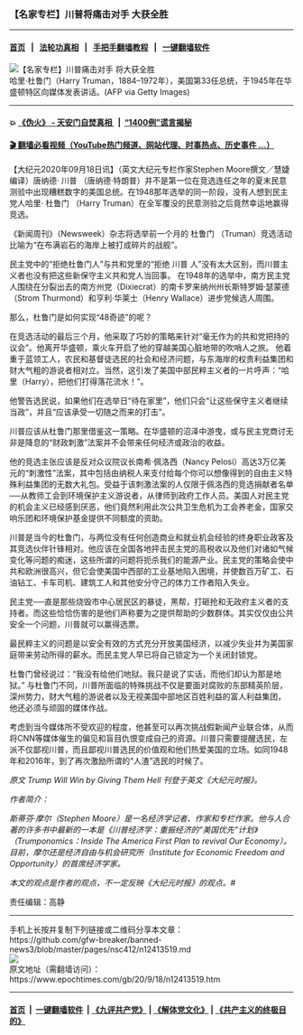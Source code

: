 ### 【名家专栏】川普将痛击对手 大获全胜
------------------------

#### [首页](https://github.com/gfw-breaker/banned-news3/blob/master/README.md) &nbsp;&nbsp;|&nbsp;&nbsp; [法轮功真相](https://github.com/begood0513/basic/blob/master/README.md)  &nbsp;&nbsp;|&nbsp;&nbsp; [手把手翻墙教程](https://github.com/gfw-breaker/guides/wiki)  &nbsp;&nbsp;|&nbsp;&nbsp; [一键翻墙软件](https://github.com/gfw-breaker/nogfw/blob/master/README.md)  



<div><img alt="【名家专栏】川普痛击对手 将大获全胜" class="attachment-djy_600_400 size-djy_600_400 wp-post-image" src="https://i.epochtimes.com/assets/uploads/2020/09/GettyImages-51506112-web-1200x717-600x400.jpg"/>
<div class="caption">
 哈里‧杜鲁门（Harry Truman，1884–1972年），美国第33任总统，于1945年在华盛顿特区向媒体发表讲话。(AFP via Getty Images)
</div></div><hr/>

#### 💥 [《伪火》 - 天安门自焚真相 ](http://158.247.195.190:10000/videos/blog/weihuo.html)&nbsp; |&nbsp; [“1400例”谎言揭秘  ](http://158.247.195.190:10000/videos/blog/jiexi1400.html)

#### [ 🎬  翻墙必看视频（YouTube热门频道、网站代理、时事热点、历史事件 ...）](https://github.com/gfw-breaker/links/blob/master/banned.md)

<div><p>
 【大纪元2020年09月18日讯】（英文大纪元专栏作家Stephen Moore撰文／慧婕编译）唐纳德‧
 <ok href="https://www.epochtimes.com/gb/tag/%E5%B7%9D%E6%99%AE.html">
  川普
 </ok>
 （唐纳德‧特朗普）并不是第一位在竞选连任之年的夏末民意测验中出现糟糕数字的美国总统。在1948那年选举的同一阶段，没有人想到民主党人哈里‧
 <ok href="https://www.epochtimes.com/gb/tag/%E6%9D%9C%E9%B2%81%E9%97%A8.html">
  杜鲁门
 </ok>
 （Harry Truman）在全军覆没的民意测验之后竟然幸运地赢得竞选。
</p>
<p>
 《新闻周刊》（Newsweek）杂志将选举前一个月的
 <ok href="https://www.epochtimes.com/gb/tag/%E6%9D%9C%E9%B2%81%E9%97%A8.html">
  杜鲁门
 </ok>
 （Truman）竞选活动比喻为“在布满岩石的海岸上被打成碎片的战舰”。
</p>
<p>
 民主党中的“拒绝杜鲁门人”与共和党里的“拒绝
 <ok href="https://www.epochtimes.com/gb/tag/%E5%B7%9D%E6%99%AE.html">
  川普
 </ok>
 人”没有太大区别，而川普主义者也没有把这些新保守主义共和党人当回事。 在1948年的选举中，南方民主党人围绕在分裂出去的南方州党（Dixiecrat）的南卡罗来纳州州长斯特罗姆·瑟蒙德（Strom Thurmond）和亨利·华莱士（Henry Wallace）进步党候选人周围。
</p>
<p>
 那么，杜鲁门是如何实现“48奇迹”的呢？
</p>
<p>
 在竞选活动的最后三个月，他采取了巧妙的策略来针对“毫无作为的共和党把持的议会”。他离开华盛顿，乘火车开启了他的穿越美国心脏地带的吹哨人之旅。 他着重于蓝领工人，农民和基督徒选民的社会和经济问题，与东海岸的权贵利益集团和财大气粗的游说者相对立。当然，这引发了美国中部民粹主义者的一片呼声：“哈里（Harry），把他们打得落花流水！”。
</p>
<p>
 他警告选民说，如果他们在选举日“待在家里”，他们只会“让这些保守主义者继续当政”，并且“应该承受一切随之而来的打击”。
</p>
<p>
 川普应该从杜鲁门那里借鉴这一策略。在华盛顿的沼泽中游曳，或与民主党商讨无非是降息的“财政刺激”法案并不会带来任何经济或政治的收益。
</p>
<p>
 他的竞选主张应该是反对众议院议长南希‧佩洛西（Nancy Pelosi）高达3万亿美元的“刺激性”法案，其中包括由纳税人来支付给每个你可以想像得到的自由主义特殊利益集团的无数大礼包。受益于该刺激法案的人仅限于佩洛西的竞选捐献者名单──从教师工会到环境保护主义游说者，从律师到政府工作人员。美国人对民主党的机会主义已经感到厌恶，他们竟然利用此次公共卫生危机为工会养老金，国家交响乐团和环境保护基金提供不同额度的资助。
</p>
<p>
 川普是当今的杜鲁门，与两位没有任何创造商业和就业机会经验的终身职业政客及其竞选伙伴针锋相对。他应该在全国各地抨击民主党的高税收以及他们对诸如气候变化等问题的痴迷，这些所谓的问题将扼杀我们的能源产业。民主党的策略会使中共和欧洲很高兴，但它会使美国中西部的工业基地陷入困境，并使数百万矿工、石油钻工、卡车司机、建筑工人和其他安分守己的体力工作者陷入失业。
</p>
<p>
 民主党──直是那些烧毁市中心居民区的暴徒，黑帮，打砸抢和无政府主义者的支持者。而这些恰恰伤害的是他们声称要为之提供帮助的少数群体。其实仅仅由公共安全一个问题，川普就可以赢得选票。
</p>
<p>
 最民粹主义的问题是以安全有效的方式充分开放美国经济，以减少失业并为美国家庭带来劳动所得的薪水。而民主党人早已将自己锁定为一个关闭封锁党。
</p>
<p>
 杜鲁门曾经说过：“我没有给他们地狱。我只是说了实话，而他们却认为那是地狱。” 与杜鲁门不同，川普所面临的特殊挑战不仅是要面对腐败的东部精英阶层，深州势力，财大气粗的游说者以及无视美国中部地区百姓利益的富人利益集团， 他还必须与顽固的媒体作战。
</p>
<p>
 考虑到当今媒体所不受欢迎的程度，他甚至可以再次挑战假新闻产业联合体，从而将CNN等媒体催生的偏见和盲目仇恨变成自己的资源。川普只需要提醒选民，左派不仅鄙视川普，而且鄙视川普选民的价值观和他们热爱美国的立场。如同1948年和2016年，到了再次激励所谓的“人渣”选民的时候了。
</p>
<p>
 <em>
  原文
  <ok href="https://www.theepochtimes.com/trump-will-win-by-giving-them-hell_3483230.html">
   Trump Will Win by Giving Them Hell
  </ok>
  刊登于英文《大纪元时报》。
 </em>
</p>
<p>
 <em>
  作者简介：
 </em>
</p>
<p>
 <em>
  斯蒂芬‧摩尔（Stephen Moore）是一名经济学记者、作家和专栏作家。他与人合著的许多书中最新的一本是《川普经济学：重振经济的“美国优先”计划》（Trumponomics：Inside The America First Plan to revival Our Economy）。目前，摩尔还是经济自由与机会研究所（Institute for Economic Freedom and Opportunity）的首席经济学家。
 </em>
</p>
<p>
 <em>
  本文的观点是作者的观点，不一定反映《大纪元时报》的观点。#
 </em>
</p>
<p>
 责任编辑：高静
</p>
</div>
<hr/>
手机上长按并复制下列链接或二维码分享本文章：<br/>
https://github.com/gfw-breaker/banned-news3/blob/master/pages/nsc412/n12413519.md <br/>
<a href='https://github.com/gfw-breaker/banned-news3/blob/master/pages/nsc412/n12413519.md'><img src='https://github.com/gfw-breaker/banned-news3/blob/master/pages/nsc412/n12413519.md.png'/></a> <br/>
原文地址（需翻墙访问）：https://www.epochtimes.com/gb/20/9/18/n12413519.htm


------------------------
#### [首页](https://github.com/gfw-breaker/banned-news3/blob/master/README.md) &nbsp;|&nbsp; [一键翻墙软件](https://github.com/gfw-breaker/nogfw/blob/master/README.md) &nbsp;| [《九评共产党》](https://github.com/gfw-breaker/9ping.md/blob/master/README.md#九评之一评共产党是什么) | [《解体党文化》](https://github.com/gfw-breaker/jtdwh.md/blob/master/README.md) | [《共产主义的终极目的》](https://github.com/gfw-breaker/gczydzjmd.md/blob/master/README.md)


<img src='http://gfw-breaker.win/banned-news3/pages/nsc412/n12413519.md' width='0px' height='0px'/>